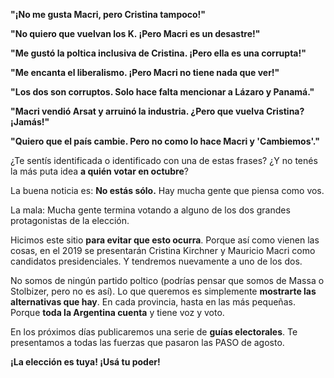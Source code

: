 **"¡No me gusta Macri, pero Cristina tampoco!"**

**"No quiero que vuelvan los K. ¡Pero Macri es un desastre!"**

**"Me gustó la poltica inclusiva de Cristina. ¡Pero ella es una corrupta!"**

**"Me encanta el liberalismo. ¡Pero Macri no tiene nada que ver!"**

**"Los dos son corruptos. Solo hace falta mencionar a Lázaro y Panamá."**

**"Macri vendió Arsat y arruinó la industria. ¿Pero que vuelva Cristina? ¡Jamás!"**

**"Quiero que el país cambie. Pero no como lo hace Macri y 'Cambiemos'."**


¿Te sentís identificada o identificado con una de estas frases? ¿Y no tenés la más puta idea **a quién votar en octubre**?

La buena noticia es: **No estás sólo.** Hay mucha gente que piensa como vos.

La mala: Mucha gente termina votando a alguno de los dos grandes protagonistas de la elección.

Hicimos este sitio **para evitar que esto ocurra**. Porque así como vienen las cosas, en el 2019 se presentarán Cristina Kirchner y Mauricio Macri como candidatos presidenciales. Y tendremos nuevamente a uno de los dos.

No somos de ningún partido poltico (podrías pensar que somos de Massa o Stolbizer, pero no es así). Lo que queremos es simplemente **mostrarte las alternativas que hay**. En cada provincia, hasta en las más pequeñas. Porque **toda la Argentina cuenta** y tiene voz y voto.

En los próximos días publicaremos una serie de **guías electorales**. Te presentamos a todas las fuerzas que pasaron las PASO de agosto.

**¡La elección es tuya! ¡Usá tu poder!**
